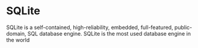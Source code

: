 # SQLite

SQLite is a self-contained, high-reliability, embedded, full-featured, public-domain, SQL database engine. SQLite is the most 
used database engine in the world
